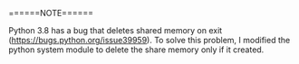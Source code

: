 ======NOTE======

Python 3.8 has a bug that deletes shared memory on exit (https://bugs.python.org/issue39959). To solve this problem, I modified the python system module to delete the share memory only if it created.

